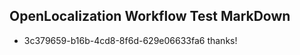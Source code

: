 ## OpenLocalization Workflow Test MarkDown
* 3c379659-b16b-4cd8-8f6d-629e06633fa6 thanks!

<!--HONumber=Aug16_HO4-->


